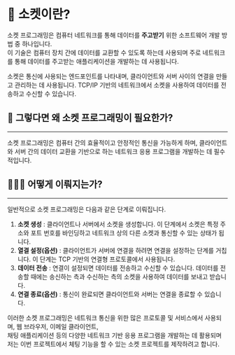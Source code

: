 # 🤔 소켓이란?

소켓 프로그래밍은 컴퓨터 네트워크를 통해 데이터를 **주고받기** 위한 소프트웨어 개발 방법 중 하나입니다.  
이 기술은 컴퓨터 장치 간에 데이터를 교환할 수 있도록 하는데 사용되며 주로 네트워크를 통해 데이터를 주고받는 애플리케이션을 개발하는 데 사용됩니다.

소켓은 통신에 사용되는 엔드포인트를 나타내며, 클라이언트와 서버 사이의 연결을 만들고 관리하는 데 사용됩니다.
TCP/IP 기반의 네트워크에서 소켓을 사용하여 데이터를 전송하고 수신할 수 있습니다.

## 🤔 그렇다면 왜 소켓 프로그래밍이 필요한가?

---

소켓 프로그래밍은 컴퓨터 간의 효율적이고 안정적인 통신을 가능하게 하며, 클라이언트와 서버 간의 데이터 교환을 기반으로 하는 네트워크 응용 프로그램을 개발하는 데 필수적입니다.

## 🧑🏻‍💻 어떻게 이뤄지는가?

---

일반적으로 소켓 프로그래밍은 다음과 같은 단계로 이뤄집니다.

1. **소켓 생성** : 클라이언트나 서버에서 소켓을 생성합니다. 이 단계에서 소켓은 특정 주소와 포트 번호를 바인딩하고 네트워크 상의 다른 소켓과 통신할 수 있는 상태가 됩니다.
2. **열결 설정(옵션)** : 클라이언트가 서버에 연결을 하려면 연결을 설정하는 단계를 거칩니다. 이 단계는 TCP 기반의 연결형 프로토콜에서 사용됩니다.
3. **데이터 전송** : 연결이 설정되면 데이터를 전송하고 수신할 수 있습니다. 데이터를 전송할 때에는 송신하는 측과 수신하는 측의 소켓을 사용하여 데이터를 보내고 받습니다.
4. **연결 종료(옵션)** : 통신이 완료되면 클라이언트와 서버는 연결을 종료할 수 있습니다.

이러한 소켓 프로그래밍은 네트워크 통신을 위한 많은 프로토콜 및 서비스에서 사용되며, 웹 브라우저, 이메일 클라이언트,  
채팅 애플리케이션 등의 다양한 네트워크 기반 응용 프로그램을 개발하는 데 활용되며 저는 이번 프로젝트에서 체팅 기능을 할 수 있는 소켓 프로젝트를 제작하려고 합니다.
